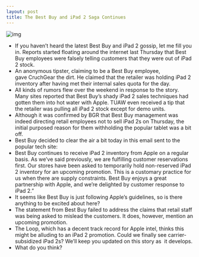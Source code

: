 ```yaml
---
layout: post
title: The Best Buy and iPad 2 Saga Continues
---
```

![img](http://media.idownloadblog.com/wp-content/uploads/2011/04/bestbuy.jpg)
* If you haven’t heard the latest Best Buy and iPad 2 gossip, let me fill you in. Reports started floating around the internet last Thursday that Best Buy employees were falsely telling customers that they were out of iPad 2 stock.
* An anonymous tipster, claiming to be a Best Buy employee, gave CruchGear the dirt. He claimed that the retailer was holding iPad 2 inventory after having met their internal sales quota for the day.
* All kinds of rumors flew over the weekend in response to the story. Many sites reported that Best Buy’s shady iPad 2 sales techniques had gotten them into hot water with Apple. TUAW even received a tip that the retailer was pulling all iPad 2 stock except for demo units.
* Although it was confirmed by BGR that Best Buy management was indeed directing retail employees not to sell iPad 2s on Thursday, the initial purposed reason for them withholding the popular tablet was a bit off.
* Best Buy decided to clear the air a bit today in this email sent to the popular tech site:
* Best Buy continues to receive iPad 2 inventory from Apple on a regular basis. As we’ve said previously, we are fulfilling customer reservations first. Our stores have been asked to temporarily hold non-reserved iPad 2 inventory for an upcoming promotion. This is a customary practice for us when there are supply constraints. Best Buy enjoys a great partnership with Apple, and we’re delighted by customer response to iPad 2.”
* It seems like Best Buy is just following Apple’s guidelines, so is there anything to be excited about here?
* The statement from Best Buy failed to address the claims that retail staff was being asked to mislead the customers. It does, however, mention an upcoming promotion.
* The Loop, which has a decent track record for Apple intel, thinks this might be alluding to an iPad 2 promotion. Could we finally see carrier-subsidized iPad 2s? We’ll keep you updated on this story as  it develops.
* What do you think?

